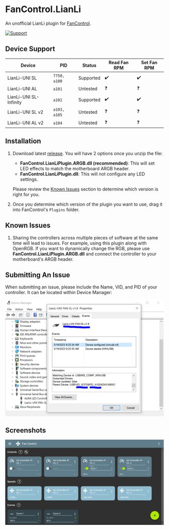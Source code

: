 # FanControl.LianLi

An unofficial LianLi plugin for [FanControl](https://github.com/Rem0o/FanControl.Releases).

[![Support](https://img.shields.io/badge/Support-Buy_Me_A_Coffee-yellow?style=for-the-badge&logo=buy%20me%20a%20coffee&color=FFDD00)](https://www.buymeacoffee.com/CameronHalter)

## Device Support

| Device                          | PID          | Status                          | Read Fan RPM | Set Fan RPM |
| ------------------------------- | ------------ | ------------------------------- | ------------ | ----------- |
| LianLi-UNI SL                   | `7750, a100` | Supported                       | ✔️          | ✔️          |
| LianLi-UNI AL                   | `a101`       | Untested                        | ❓           | ❓          |
| LianLi-UNI SL-Infinity          | `a102`       | Supported                       | ✔️           | ✔️         |
| LianLi-UNI SL v2                | `a103, a105` | Untested                        | ❓           | ❓          |
| LianLi-UNI AL v2                | `a104`       | Untested                        | ❓           | ❓          |

## Installation

1. Download latest [release](https://github.com/EightB1ts/FanControl.LianLi/releases). You will have 2 options once you unzip the file:
    - **FanControl.LianLiPlugin.ARGB.dll (recommended)**: This will set LED effects to match the motherboard ARGB header.
    - **FanControl.LianLiPlugin.dll**: This will not configure any LED settings.

    Please review the [Known Issues](https://github.com/EightB1ts/FanControl.LianLi#known-issues) section to determine which version is right for you.

2. Once you determine which version of the plugin you want to use, drag it into FanControl's `Plugins` folder.

## Known Issues

1. Sharing the controllers across multiple pieces of software at the same time will lead to issues. For example, using this plugin along with OpenRGB. If you want to dynamically change the RGB, please use **FanControl.LianLiPlugin.ARGB.dll** and connect the controller to your motherboard's ARGB header.

## Submitting An Issue

When submitting an issue, please include the Name, VID, and PID of your controller. It can be located within Device Manager:

![Device Manager](https://raw.githubusercontent.com/EightB1ts/FanControl.LianLi/main/images/DeviceManager.PNG)

## Screenshots

![Screenshot 1](https://raw.githubusercontent.com/EightB1ts/FanControl.LianLi/main/images/Screenshot1.PNG)



